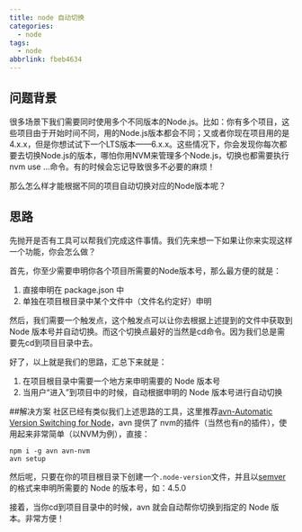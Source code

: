 ```yaml
---
title: node 自动切换
categories:
  - node
tags:
  - node
abbrlink: fbeb4634
---
```

## 问题背景
很多场景下我们需要同时使用多个不同版本的Node.js。比如：你有多个项目，这些项目由于开始时间不同，用的Node.js版本都会不同；又或者你现在项目用的是4.x.x，但是你想试试下一个LTS版本——6.x.x。这些情况下，你会发现你每次都要去切换Node.js的版本，哪怕你用NVM来管理多个Node.js，切换也都需要执行nvm use ...命令。有的时候会忘记导致很多不必要的麻烦！

那么怎么样才能根据不同的项目自动切换对应的Node版本呢？

## 思路
先抛开是否有工具可以帮我们完成这件事情。我们先来想一下如果让你来实现这样一个功能，你会怎么做？

首先，你至少需要申明你各个项目所需要的Node版本号，那么最方便的就是：

1. 直接申明在 package.json 中
2. 单独在项目根目录中某个文件中（文件名约定好）申明

然后，我们需要一个触发点，这个触发点可以让你去根据上述提到的文件中获取到 Node 版本号并自动切换。而这个切换点最好的当然是cd命令。因为我们总是需要先cd到项目目录中去。

好了，以上就是我们的思路，汇总下来就是：

1. 在项目根目录中需要一个地方来申明需要的 Node 版本号
2. 当用户“进入”到项目中的时候，自动根据申明的 Node 版本号进行自动切换

##解决方案
社区已经有类似我们上述思路的工具，这里推荐[avn-Automatic Version Switching for Node](https://github.com/wbyoung/avn )，avn 提供了 nvm的插件（当然也有n的插件），使用起来非常简单（以NVM为例），直接：

```shell
npm i -g avn avn-nvm
avn setup
```

然后呢，只要在你的项目根目录下创建一个`.node-version`文件，并且以[semver](https://semver.org/ )的格式来申明所需要的 Node 的版本号，如：4.5.0

接着，当你cd到项目目录中的时候，avn 就会自动帮你切换到指定的 Node 版本。非常方便！
